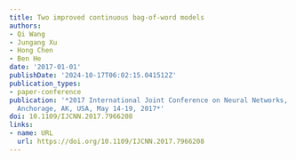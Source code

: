 ```yaml
---
title: Two improved continuous bag-of-word models
authors:
- Qi Wang
- Jungang Xu
- Hong Chen
- Ben He
date: '2017-01-01'
publishDate: '2024-10-17T06:02:15.041512Z'
publication_types:
- paper-conference
publication: '*2017 International Joint Conference on Neural Networks, IJCNN 2017,
  Anchorage, AK, USA, May 14-19, 2017*'
doi: 10.1109/IJCNN.2017.7966208
links:
- name: URL
  url: https://doi.org/10.1109/IJCNN.2017.7966208
---
```

